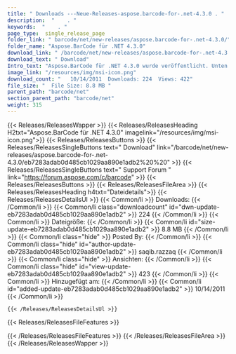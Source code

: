 ```yaml
---
title: " Downloads ---Neue-Releases-aspose.barcode-for-.net-4.3.0 . "
description:  "    . " 
keywords:  "    . " 
page_type:  single_release_page
folder_link: " barcode/net/new-releases/aspose.barcode-for-.net-4.3.0/"
folder_name: "Aspose.BarCode für .NET 4.3.0"
download_link: " /barcode/net/new-releases/aspose.barcode-for-.net-4.3.0/eb7283adab0d485cb1029aa890e1adb2"
download_text: " Download"
Intro_text: "Aspose.BarCode für .NET 4.3.0 wurde veröffentlicht. Unten ist die Liste der neuen Funktionen ..."
image_link: "/resources/img/msi-icon.png"
download_count: "   10/14/2011  Downloads: 224  Views: 422"
file_size: "  File Size: 8.8 MB "
parent_path: "barcode/net"
section_parent_path: "barcode/net"
weight: 315
---
```


{{< Releases/ReleasesWapper >}}
  {{< Releases/ReleasesHeading H2txt="Aspose.BarCode für .NET 4.3.0" imagelink="/resources/img/msi-icon.png">}}
  {{< Releases/ReleasesButtons >}}
    {{< Releases/ReleasesSingleButtons text=" Download" link="/barcode/net/new-releases/aspose.barcode-for-.net-4.3.0/eb7283adab0d485cb1029aa890e1adb2%20%20" >}}
    {{< Releases/ReleasesSingleButtons text=" Support Forum " link="https://forum.aspose.com/c/barcode" >}}
  {{< Releases/ReleasesButtons >}}
  {{< Releases/ReleasesFileArea >}}
    {{< Releases/ReleasesHeading h4txt="Dateidetails">}}
    {{< Releases/ReleasesDetailsUl >}}
            {{< Common/li >}} Downloads: {{< /Common/li >}}
      {{< Common/li class="downloadcount" id="dwn-update-eb7283adab0d485cb1029aa890e1adb2" >}} 224 {{< /Common/li >}}
      {{< Common/li >}} Dateigröße: {{< /Common/li >}}
      {{< Common/li id="size-update-eb7283adab0d485cb1029aa890e1adb2" >}} 8.8 MB {{< /Common/li >}} 
      {{< Common/li  class="hide" >}} Posted By: {{< /Common/li >}} 
      {{< Common/li class="hide" id="author-update-eb7283adab0d485cb1029aa890e1adb2" >}} saqib.razzaq {{< /Common/li >}}
      {{< Common/li class="hide" >}} Ansichten: {{< /Common/li >}}
      {{< Common/li class="hide" id="view-update-eb7283adab0d485cb1029aa890e1adb2" >}} 423 {{< /Common/li >}}
      {{< Common/li >}} Hinzugefügt am: {{< /Common/li >}}
      {{< Common/li id="added-update-eb7283adab0d485cb1029aa890e1adb2" >}} 10/14/2011 {{< /Common/li >}} 

    {{< /Releases/ReleasesDetailsUl >}}

  {{< Releases/ReleasesFileFeatures >}}
      
  {{< /Releases/ReleasesFileFeatures >}}
 {{< /Releases/ReleasesFileArea >}}
{{< /Releases/ReleasesWapper >}}



